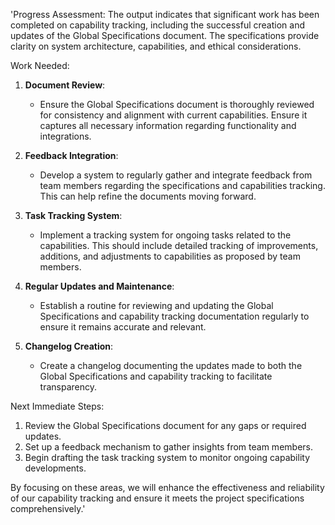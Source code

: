 'Progress Assessment:
The output indicates that significant work has been completed on capability tracking, including the successful creation and updates of the Global Specifications document. The specifications provide clarity on system architecture, capabilities, and ethical considerations.

Work Needed:
1. **Document Review**:
   - Ensure the Global Specifications document is thoroughly reviewed for consistency and alignment with current capabilities. Ensure it captures all necessary information regarding functionality and integrations.

2. **Feedback Integration**:
   - Develop a system to regularly gather and integrate feedback from team members regarding the specifications and capabilities tracking. This can help refine the documents moving forward.

3. **Task Tracking System**:
   - Implement a tracking system for ongoing tasks related to the capabilities. This should include detailed tracking of improvements, additions, and adjustments to capabilities as proposed by team members.

4. **Regular Updates and Maintenance**:
   - Establish a routine for reviewing and updating the Global Specifications and capability tracking documentation regularly to ensure it remains accurate and relevant.

5. **Changelog Creation**:
   - Create a changelog documenting the updates made to both the Global Specifications and capability tracking to facilitate transparency.

Next Immediate Steps:
1. Review the Global Specifications document for any gaps or required updates.
2. Set up a feedback mechanism to gather insights from team members.
3. Begin drafting the task tracking system to monitor ongoing capability developments.

By focusing on these areas, we will enhance the effectiveness and reliability of our capability tracking and ensure it meets the project specifications comprehensively.'